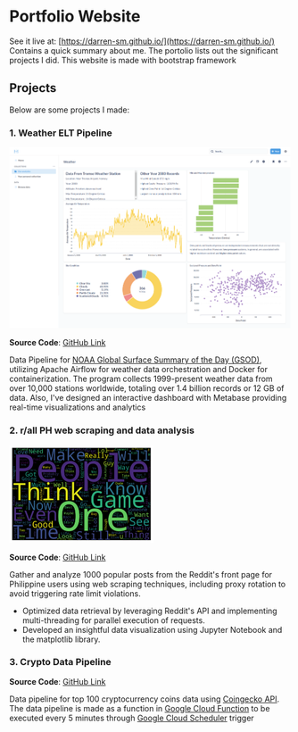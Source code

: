 # Portfolio Website
See it live at: [https://darren-sm.github.io/](https://darren-sm.github.io/)
Contains a quick summary about me. The portolio lists out the significant projects I did. This website is made with bootstrap framework
## Projects
Below are some projects I made:
### 1. Weather ELT Pipeline
<img src="assets/1.png" />

**Source Code**: [GitHub Link](https://github.com/darren-sm/Weather-Data-Pipeline)

Data Pipeline for [NOAA Global Surface Summary of the Day (GSOD)](https://www.ncei.noaa.gov/access/metadata/landing-page/bin/iso?id=gov.noaa.ncdc:C00516), utilizing Apache Airflow for weather data orchestration and Docker for containerization. The program collects 1999-present weather data from over 10,000 stations worldwide, totaling over 1.4 billion records or 12 GB of data. Also, I've designed an interactive dashboard with Metabase  providing real-time visualizations and analytics

### 2. r/all PH web scraping and data analysis
<img src="https://raw.githubusercontent.com/darren-sm/Reddit-PH-Frontpage/main/docs/wordcloud.png" alt="r/Art" style="zoom:50%;" />

**Source Code**: [GitHub Link](https://github.com/darren-sm/Reddit-PH-Frontpage)

Gather and analyze 1000 popular posts from the Reddit's front page for Philippine users using web scraping techniques, including proxy rotation to avoid triggering rate limit violations.

- Optimized data retrieval by leveraging Reddit's API and implementing multi-threading for parallel execution of requests.
- Developed an insightful data visualization using Jupyter Notebook and the matplotlib library.

### 3. Crypto Data Pipeline
**Source Code**: [GitHub Link](https://github.com/darren-sm/crypto-data-pipeline)

Data pipeline for top 100 cryptocurrency coins data using [Coingecko API](https://www.coingecko.com/en/api/documentation). The data pipeline is made as a function in [Google Cloud Function](https://cloud.google.com/functions) to be executed every 5 minutes through [Google Cloud Scheduler](https://cloud.google.com/scheduler) trigger
